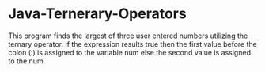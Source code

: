 # Java-Ternerary-Operators
This program finds the largest of three user entered numbers utilizing the ternary operator. If the expression results true then the first value before the colon (:) is assigned to the variable num else the second value is assigned to the num.
